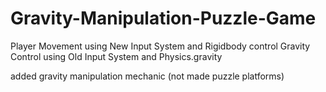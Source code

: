 # Gravity-Manipulation-Puzzle-Game

Player Movement using New Input System and Rigidbody control
Gravity Control using Old Input System and Physics.gravity 


added gravity manipulation mechanic (not made puzzle platforms)
